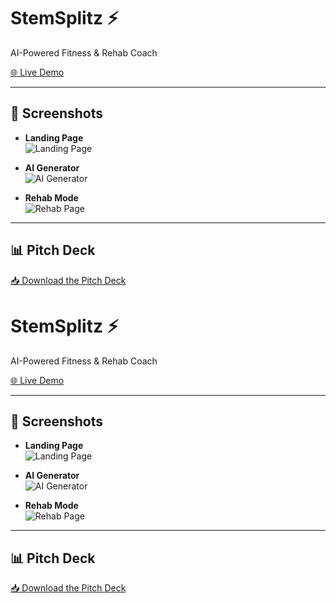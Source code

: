 # StemSplitz ⚡
AI-Powered Fitness & Rehab Coach

[🌐 Live Demo](https://stemsplitzzz.netlify.app/)  

---

## 📸 Screenshots

- **Landing Page**  
  ![Landing Page](public/screenshot-landing.png)

- **AI Generator**  
  ![AI Generator](public/screenshot-generator.png)

- **Rehab Mode**  
  ![Rehab Page](public/screenshot-rehab.png)

---

## 📊 Pitch Deck
[📥 Download the Pitch Deck](public/StemSplitz-Pitch-Deck.pdf)
# StemSplitz ⚡
AI-Powered Fitness & Rehab Coach

[🌐 Live Demo](https://stemsplitzz.netlify.app/)  

---

## 📸 Screenshots

- **Landing Page**  
  ![Landing Page](public/screenshot-landing.png)

- **AI Generator**  
  ![AI Generator](public/screenshot-generator.png)

- **Rehab Mode**  
  ![Rehab Page](public/screenshot-rehab.png)

---

## 📊 Pitch Deck
[📥 Download the Pitch Deck](public/StemSplitz-Pitch-Deck.pdf)

